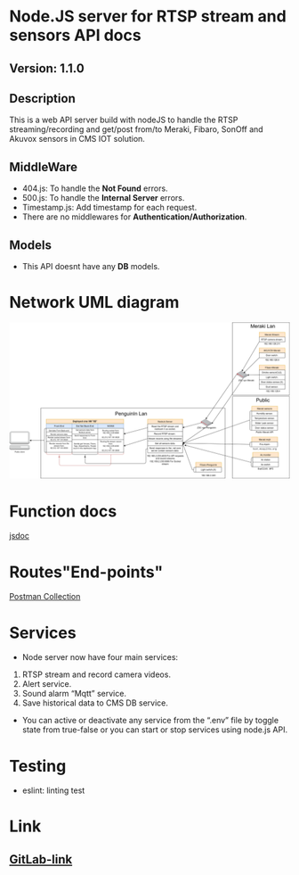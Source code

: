
# Node.JS server for RTSP stream and sensors API docs

## Version: 1.1.0

## Description

This is a web API server build with nodeJS to handle the RTSP streaming/recording and get/post from/to Meraki, Fibaro, SonOff and Akuvox sensors in CMS IOT solution.

## MiddleWare

- 404.js: To handle the **Not Found** errors.
- 500.js: To handle the **Internal Server** errors.
- Timestamp.js: Add timestamp for each request.
- There are no middlewares for **Authentication/Authorization**.

## Models

- This API doesnt have any **DB** models.

# Network UML diagram

![UML](./docs/files/ciscoDashboardUML.png)

# Function docs

[jsdoc](https://abdallah-obaid.github.io/rtspServer/)

# Routes"End-points"

[Postman Collection](./docs/files/RTSP_Node_APIs.postman_collection.json)

# Services

- Node server now have four main services:

1. RTSP stream and record camera videos.
2. Alert service.
3. Sound alarm “Mqtt” service.
4. Save historical data to CMS DB service.

- You can active or deactivate any service from the “.env” file by toggle state from true-false or you can start or stop services using node.js API.

# Testing

- eslint: linting test

# Link

## [GitLab-link](http://192.168.2.36/cores/unified/tools/rtsp-server-nodejs)
